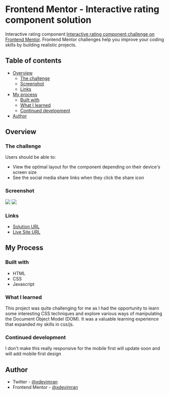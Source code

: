 # Frontend Mentor - Interactive rating component solution

Interactive rating component [Interactive rating component challenge on Frontend Mentor](https://www.frontendmentor.io/challenges/interactive-rating-component-koxpeBUmI). Frontend Mentor challenges help you improve your coding skills by building realistic projects.

## Table of contents

- [Overview](#overview)
  - [The challenge](#the-challenge)
  - [Screenshot](#screenshot)
  - [Links](#links)
- [My process](#my-process)
  - [Built with](#built-with)
  - [What I learned](#what-i-learned)
  - [Continued development](#continued-development)
- [Author](#author)

## Overview

### The challenge

Users should be able to:

- View the optimal layout for the component depending on their device's screen size
- See the social media share links when they click the share icon

### Screenshot

![](https://i.ibb.co/kB0R04S/Screenshot-1.png)
![](https://i.ibb.co/7VPshn6/Screenshot-2.png)

### Links

- [Solution URL](https://www.frontendmentor.io/solutions/interactive-rating-component-ewl6od_dmd)
- [Live Site URL](https://frontend-mentor-coding-challenges.netlify.app/interactive-rating-component/)

## My Process

### Built with

- HTML
- CSS
- Javascript

### What I learned

This project was quite challenging for me as I had the opportunity to learn some interesting CSS techniques and explore various ways of manipulating the Document Object Model (DOM). It was a valuable learning experience that expanded my skills in css/js.

### Continued development

I don't make this really responsive for the mobile first will update soon and will add mobile first design

## Author

- Twitter - [@xdevimran](https://twitter.com/xdevimran)
- Frontend Mentor - [@xdevimran](https://www.frontendmentor.io/profile/xdevimran)
